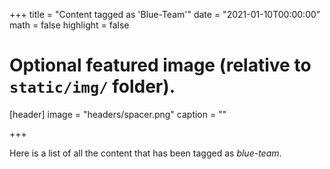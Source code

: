 +++
title = "Content tagged as 'Blue-Team'"
date = "2021-01-10T00:00:00"
math = false
highlight = false

# Optional featured image (relative to `static/img/` folder).
[header]
image = "headers/spacer.png"
caption = ""

+++

Here is a list of all the content that has been tagged as *blue-team*.
